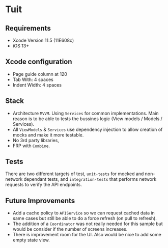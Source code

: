 # Tuit

## Requirements
* Xcode Version 11.5 (11E608c)
* iOS 13+

## Xcode configuration
* Page guide column at 120
* Tab With: 4 spaces
* Indent Width: 4 spaces

## Stack
* Architecture `MVVM`. Using `Services` for common implementations. Main reason is to be able to tests the bussines logic (View models / Models / Services).
* All `ViewModels` & `Services` use dependency injection to allow creation of mocks and make it more testable. 
* No 3rd party libraries,
* FRP with `Combine`.
## Tests
There are two different targets of test, `unit-tests` for mocked and non-network dependant tests, and `integration-tests` that performs network requests to verify the API endpoints.

## Future Improvements
* Add a cache policy to `APIService` so we can request cached data in same cases but still be able to do a force refresh (on pull to refresh).
* The addition of a `Coordinator` was not really needed for this sample but would be consider if the number of screens increases.
* There is improvement room for the UI. Also would be nice to add some empty state view.

